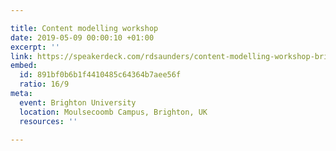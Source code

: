 ```yaml
---

title: Content modelling workshop
date: 2019-05-09 00:00:10 +01:00
excerpt: ''
link: https://speakerdeck.com/rdsaunders/content-modelling-workshop-brighton-university
embed:
  id: 891bf0b6b1f4410485c64364b7aee56f
  ratio: 16/9
meta:
  event: Brighton University
  location: Moulsecoomb Campus, Brighton, UK
  resources: ''

---
```

